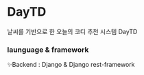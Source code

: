 # DayTD

날씨를 기반으로 한 오늘의 코디 추천 시스템 DayTD

### launguage & framework

✨Backend : Django & Django rest-framework
